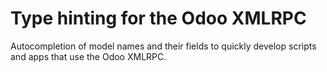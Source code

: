 # Type hinting for the Odoo XMLRPC

Autocompletion of model names and their fields to quickly develop scripts and apps that use the Odoo XMLRPC.

